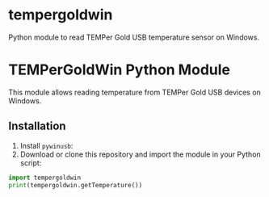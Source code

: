 # tempergoldwin
Python module to read TEMPer Gold USB temperature sensor on Windows.

# TEMPerGoldWin Python Module

This module allows reading temperature from TEMPer Gold USB devices on Windows.

## Installation

1. Install `pywinusb`:
2. Download or clone this repository and import the module in your Python script:

```python
import tempergoldwin
print(tempergoldwin.getTemperature())


